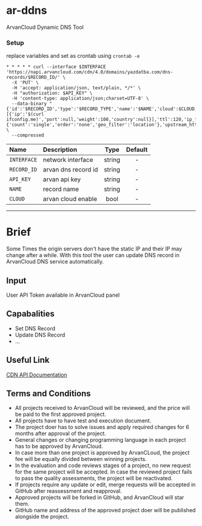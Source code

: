 # ar-ddns
ArvanCloud Dynamic DNS Tool

### Setup
replace variables and set as crontab using `crontab -e`
```
* * * * * curl --interface $INTERFACE 'https://napi.arvancloud.com/cdn/4.0/domains/yazdatba.com/dns-records/$RECORD_ID/' \
  -X 'PUT' \
  -H 'accept: application/json, text/plain, */*' \
  -H "authorization: $API_KEY" \
  -H 'content-type: application/json;charset=UTF-8' \
  --data-binary "{'id':'$RECORD_ID','type':'$RECORD_TYPE','name':'$NAME','cloud':$CLOUD,'value':[{'ip':'$(curl ifconfig.me)','port':null,'weight':100,'country':null}],'ttl':120,'ip_filter_mode':{'count':'single','order':'none','geo_filter':'location'},'upstream_https':'default'}' \
  --compressed
```

| Name                                 | Description                                               |  Type | Default
|:-------------------------------------|:----------------------------------------------------------|:-----:|:--------:|
| `INTERFACE` | network interface | string | -
| `RECORD_ID` | arvan dns record id | string | -
| `API_KEY` | arvan api key | string | -
| `NAME` | record name | string | -
| `CLOUD` | arvan cloud enable | bool | -

---
# Brief
Some Times the origin servers don't have the static IP and their IP may change after a while.
With this tool the user can update DNS record in ArvanCloud DNS service automatically.

## Input
User API Token available in ArvanCloud panel

## Capabalities
* Set DNS Record 
* Update DNS Record
* ...

## Useful Link
[CDN API Documentation](https://www.arvancloud.com/docs/api/cdn/4.0)


## Terms and Conditions
* All projects received to ArvanCloud will be reviewed, and the price will be paid to the first approved project.
* All projects have to have test and execution document.
* The project doer has to solve issues and apply required changes for 6 months after approval of the project.
* General changes or changing programming language in each project has to be approved by ArvanCloud.
* In case more than one project is approved by ArvanCLoud, the project fee will be equally divided between winning projects.
* In the evaluation and code reviews stages of a project, no new request for the same project will be accepted. In case the reviewed project fails to pass the quality assessments, the project will be reactivated.
* If projects require any update or edit, merge requests will be accepted in GitHub after reassessment and reapproval.
* Approved projects will be forked in GitHub, and ArvanCloud will star them.
* GitHub name and address of the approved project doer will be published alongside the project. 
